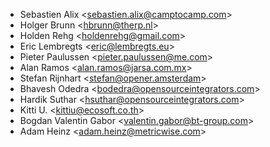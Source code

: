 - Sebastien Alix \<<sebastien.alix@camptocamp.com>\>
- Holger Brunn \<<hbrunn@therp.nl>\>
- Holden Rehg \<<holdenrehg@gmail.com>\>
- Eric Lembregts \<<eric@lembregts.eu>\>
- Pieter Paulussen \<<pieter.paulussen@me.com>\>
- Alan Ramos \<<alan.ramos@jarsa.com.mx>\>
- Stefan Rijnhart \<<stefan@opener.amsterdam>\>
- Bhavesh Odedra \<<bodedra@opensourceintegrators.com>\>
- Hardik Suthar \<<hsuthar@opensourceintegrators.com>\>
- Kitti U. \<<kittiu@ecosoft.co.th>\>
- Bogdan Valentin Gabor \<<valentin.gabor@bt-group.com>\>
- Adam Heinz \<<adam.heinz@metricwise.com>\>
